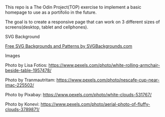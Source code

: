 This repo is a The Odin Project(TOP) exercise to implement a basic homepage to use as a portifolio in the future.

The goal is to create a responsive page that can work on 3 different sizes of screens(desktop, tablet and cellphones).

SVG Background

<a href="https://www.svgbackgrounds.com/set/free-svg-backgrounds-and-patterns/">Free SVG Backgrounds and Patterns by SVGBackgrounds.com</a>

Images

Photo by Lisa Fotios: https://www.pexels.com/photo/white-rolling-armchair-beside-table-1957478/

Photo by Tranmautritam: https://www.pexels.com/photo/nescafe-cup-near-imac-225502/

Photo by Pixabay: https://www.pexels.com/photo/white-clouds-531767/

Photo by Konevi: https://www.pexels.com/photo/aerial-photo-of-fluffy-clouds-3789871/
